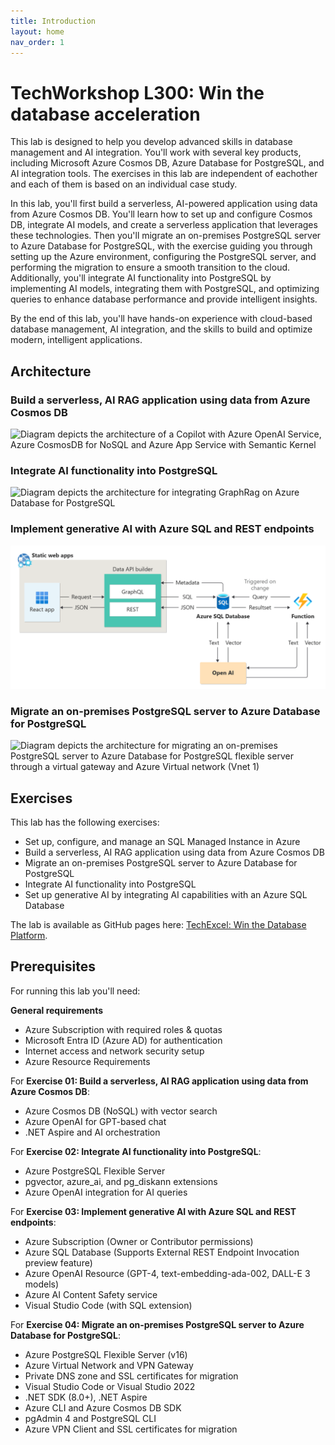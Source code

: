 ```yaml
---
title: Introduction
layout: home
nav_order: 1
---
```


# TechWorkshop L300: Win the database acceleration

This lab is designed to help you develop advanced skills in database management and AI integration. You'll work with several key products, including Microsoft Azure Cosmos DB, Azure Database for PostgreSQL, and AI integration tools. The exercises in this lab are independent of eachother and each of them is based on an individual case study.

In this lab, you'll first build a serverless, AI-powered application using data from Azure Cosmos DB. You'll learn how to set up and configure Cosmos DB, integrate AI models, and create a serverless application that leverages these technologies. Then you'll migrate an on-premises PostgreSQL server to Azure Database for PostgreSQL, with the exercise guiding you through setting up the Azure environment, configuring the PostgreSQL server, and performing the migration to ensure a smooth transition to the cloud. Additionally, you'll integrate AI functionality into PostgreSQL by implementing AI models, integrating them with PostgreSQL, and optimizing queries to enhance database performance and provide intelligent insights.

By the end of this lab, you'll have hands-on experience with cloud-based database management, AI integration, and the skills to build and optimize modern, intelligent applications.

## Architecture


### Build a serverless, AI RAG application using data from Azure Cosmos DB
![Diagram depicts the architecture of a Copilot with Azure OpenAI Service, Azure CosmosDB for NoSQL and Azure App Service with Semantic Kernel](media/AzureCosmosDB-architecture.png)

### Integrate AI functionality into PostgreSQL
![Diagram depicts the architecture for integrating GraphRag on Azure Database for PostgreSQL](media/PostgreSQL-AI-architecture.png)

### Implement generative AI with Azure SQL and REST endpoints
![Diagram depicts the architecture for creating and storing embeddings in the Azure SQL Database](media/session-recommender-architecture.png)

### Migrate an on-premises PostgreSQL server to Azure Database for PostgreSQL
![Diagram depicts the architecture for migrating an on-premises PostgreSQL server to Azure Database for PostgreSQL flexible server through a virtual gateway and Azure Virtual network (Vnet 1)](media/PostgreSQL-migration-architecture.png)


## Exercises

This lab has the following exercises:
 - Set up, configure, and manage an SQL Managed Instance in Azure
 - Build a serverless, AI RAG application using data from Azure Cosmos DB 
 - Migrate an on-premises PostgreSQL server to Azure Database for PostgreSQL
 - Integrate AI functionality into PostgreSQL
 - Set up generative AI by integrating AI capabilities with an Azure SQL Database

The lab is available as GitHub pages here: [TechExcel: Win the Database Platform](https://aka.ms/AIDF_SS9294783_TEWintheDatabasePlatform_Lab_IOPage).

## Prerequisites

For running this lab you'll need:

**General requirements**
- Azure Subscription with required roles & quotas
- Microsoft Entra ID (Azure AD) for authentication
- Internet access and network security setup
- Azure Resource Requirements


For **Exercise 01: Build a serverless, AI RAG application using data from Azure Cosmos DB**:
- Azure Cosmos DB (NoSQL) with vector search
- Azure OpenAI for GPT-based chat
- .NET Aspire and AI orchestration

For **Exercise 02: Integrate AI functionality into PostgreSQL**:
- Azure PostgreSQL Flexible Server
- pgvector, azure_ai, and pg_diskann extensions
- Azure OpenAI integration for AI queries

For **Exercise 03: Implement generative AI with Azure SQL and REST endpoints**:
- Azure Subscription (Owner or Contributor permissions)
- Azure SQL Database (Supports External REST Endpoint Invocation preview feature)
- Azure OpenAI Resource (GPT-4, text-embedding-ada-002, DALL-E 3 models)
- Azure AI Content Safety service
- Visual Studio Code (with SQL extension)


For **Exercise 04: Migrate an on-premises PostgreSQL server to Azure Database for PostgreSQL**:
- Azure PostgreSQL Flexible Server (v16)
- Azure Virtual Network and VPN Gateway
- Private DNS zone and SSL certificates for migration
- Visual Studio Code or Visual Studio 2022
- .NET SDK (8.0+), .NET Aspire
- Azure CLI and Azure Cosmos DB SDK
- pgAdmin 4 and PostgreSQL CLI
- Azure VPN Client and SSL certificates for migration